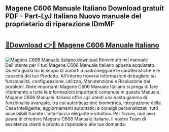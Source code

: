 ## Magene C606 Manuale Italiano Download gratuit PDF - Part-LyJ Italiano Nuovo manuale del proprietario di riparazione IDmMF

# <h2><a href="http://dfee1fm.blite.top/?on=Magene+C606+Manuale+Italiano">🔗Download 👉🔴 Magene C606 Manuale Italiano</a></h2>

[![Magene C606 Manuale Italiano download](https://i.imgur.com/lujVjoI.png)](http://dfee1fm.blite.top/?on=Magene+C606+Manuale+Italiano)
Benvenuto nel manuale Dell'utente per il tuo Magene C606 Manuale Italiano appena acquistato. Questa guida ha lo scopo di aiutarti a padroneggiare le caratteristiche e le capacità del tuo Prodotto. All'interno troverai informazioni dettagliate su funzionalità, configurazione, utilizzo, Manutenzione e Risoluzione dei problemi. Note importanti Magene C606 Manuale Italiano si prega di fare riferimento a tutte le informazioni importanti contenute in questo Manuale. Magene C606 Manuale Italiano offre agli utenti una vasta gamma di funzionalità avanzate, tra cui autenticazione biometrica, integrazione della Casa Intelligente, aggiornamenti automatici e consigli personalizzati, tutti accessibili tramite L'interfaccia elegante e intuitiva. Per favore, non aver paura di chiedere Magene C606 Manuale Italiano. Il nostro Team di assistenza clienti è pronto a rispondere alle tue domande.

